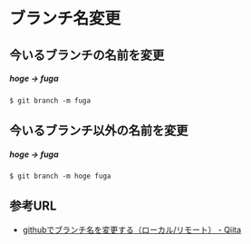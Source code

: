 # ブランチ名変更

## 今いるブランチの名前を変更

##### hoge → fuga

```
$ git branch -m fuga
```

## 今いるブランチ以外の名前を変更

##### hoge → fuga

```
$ git branch -m hoge fuga
```

## 参考URL

- [githubでブランチ名を変更する（ローカル/リモート） - Qiita](https://qiita.com/hogeta_/items/e47dfb0cf88270ef2802)
